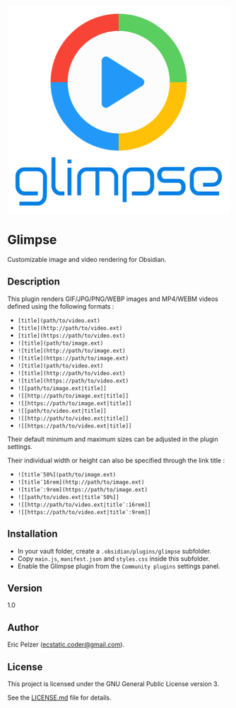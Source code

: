 ![](https://github.com/senselogic/GLIMPSE/blob/master/LOGO/glimpse.png)

# Glimpse

Customizable image and video rendering for Obsidian.

## Description

This plugin renders GIF/JPG/PNG/WEBP images and MP4/WEBM videos defined using the following formats :

*   `[title](path/to/video.ext)`
*   `[title](http://path/to/video.ext)`
*   `[title](https://path/to/video.ext)`
*   `![title](path/to/image.ext)`
*   `![title](http://path/to/image.ext)`
*   `![title](https://path/to/image.ext)`
*   `![title](path/to/video.ext)`
*   `![title](http://path/to/video.ext)`
*   `![title](https://path/to/video.ext)`
*   `![[path/to/image.ext|title]]`
*   `![[http://path/to/image.ext|title]]`
*   `![[https://path/to/image.ext|title]]`
*   `![[path/to/video.ext|title]]`
*   `![[http://path/to/video.ext|title]]`
*   `![[https://path/to/video.ext|title]]`

Their default minimum and maximum sizes can be adjusted in the plugin settings.

Their individual width or height can also be specified through the link title :

*   `![title¨50%](path/to/image.ext)`
*   `![title¨16rem](http://path/to/image.ext)`
*   `![title¨:9rem](https://path/to/image.ext)`
*   `![[path/to/video.ext|title¨50%]]`
*   `![[http://path/to/video.ext|title¨:16rem]]`
*   `![[https://path/to/video.ext|title¨:9rem]]`

## Installation

*   In your vault folder, create a `.obsidian/plugins/glimpse` subfolder.
*   Copy `main.js`, `manifest.json` and `styles.css` inside this subfolder.
*   Enable the Glimpse plugin from the `Community plugins` settings panel.

## Version

1.0

## Author

Eric Pelzer (ecstatic.coder@gmail.com).

## License

This project is licensed under the GNU General Public License version 3.

See the [LICENSE.md](LICENSE.md) file for details.

